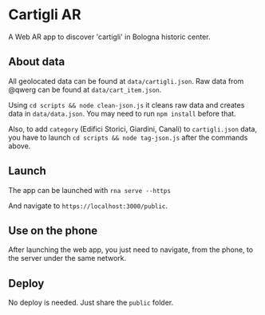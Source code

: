 # Cartigli AR

A Web AR app to discover 'cartigli' in Bologna historic center.

## About data

All geolocated data can be found at `data/cartigli.json`.
Raw data from @qwerg can be found at `data/cart_item.json`.

Using `cd scripts && node clean-json.js` it cleans raw data and creates data in `data/data.json`.
You may need to run `npm install` before that.

Also, to add `category` (Edifici Storici, Giardini, Canali) to `cartigli.json` data, you have to launch `cd scripts && node tag-json.js` after the commands above.


## Launch

The app can be launched with `rna serve --https`

And navigate to `https://localhost:3000/public`.

## Use on the phone

After launching the web app, you just need to navigate, from the phone, to the server under the same network.

## Deploy

No deploy is needed. Just share the `public` folder.



